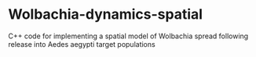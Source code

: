 # Wolbachia-dynamics-spatial
C++ code for implementing a spatial model of Wolbachia spread following release into Aedes aegypti target populations
